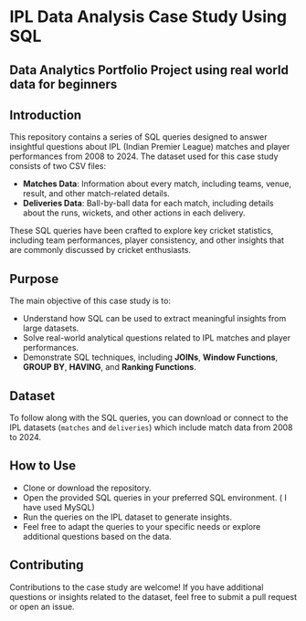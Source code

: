 # IPL Data Analysis Case Study Using SQL

## Data Analytics Portfolio Project using real world data for beginners

## Introduction

This repository contains a series of SQL queries designed to answer insightful questions about IPL (Indian Premier League) matches and player performances from 2008 to 2024. The dataset used for this case study consists of two CSV files:
- **Matches Data**: Information about every match, including teams, venue, result, and other match-related details.
- **Deliveries Data**: Ball-by-ball data for each match, including details about the runs, wickets, and other actions in each delivery.

These SQL queries have been crafted to explore key cricket statistics, including team performances, player consistency, and other insights that are commonly discussed by cricket enthusiasts.

## Purpose

The main objective of this case study is to:
- Understand how SQL can be used to extract meaningful insights from large datasets.
- Solve real-world analytical questions related to IPL matches and player performances.
- Demonstrate SQL techniques, including **JOINs**, **Window Functions**, **GROUP BY**, **HAVING**, and **Ranking Functions**.

## Dataset

To follow along with the SQL queries, you can download or connect to the IPL datasets (`matches` and `deliveries`) which include match data from 2008 to 2024.

## How to Use

- Clone or download the repository.
- Open the provided SQL queries in your preferred SQL environment. ( I have used MySQL)
- Run the queries on the IPL dataset to generate insights.
- Feel free to adapt the queries to your specific needs or explore additional questions based on the data.

## Contributing

Contributions to the case study are welcome! If you have additional questions or insights related to the dataset, feel free to submit a pull request or open an issue.
